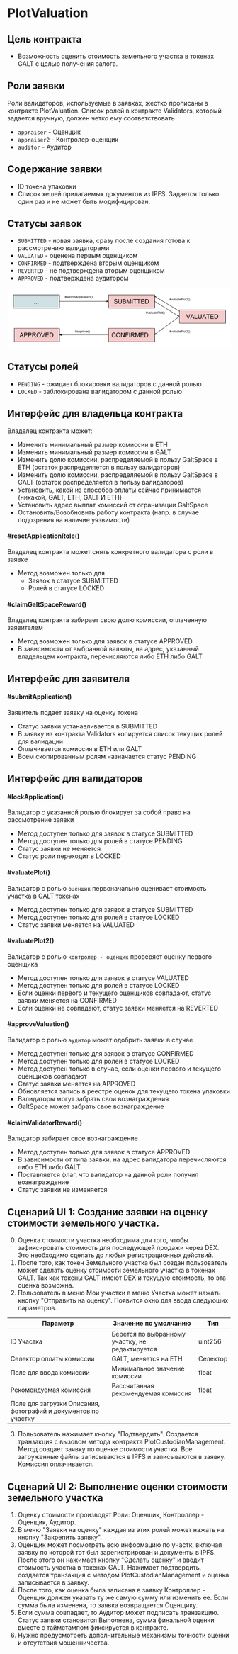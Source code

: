 # PlotValuation

## Цель контракта 

* Возможность оценить стоимость земельного участка в токенах GALT с целью получения залога.

## Роли заявки
Роли валидаторов, используемые в заявках, жестко прописаны в контракте PlotValuation.
Список ролей в контракте Validators, который задается вручную, должен четко ему соответствовать

* `appraiser` - Оценщик
* `appraiser2` - Контролер-оценщик
* `auditor` - Аудитор

## Содержание заявки
* ID токена упаковки
* Список хешей прилагаемых документов из IPFS. Задается только один раз и не может быть модифицирован.

## Статусы заявок
* `SUBMITTED` - новая заявка, сразу после создания готова к рассмотрению валидаторами
* `VALUATED` - оценена первым оценщиком
* `CONFIRMED` - подтверждена вторым оценщиком
* `REVERTED` - не подтверждена вторым оценщиком
* `APPROVED` - подтверждена аудитором

![Application Status List](../../images/PlotValuation.png?raw=true "Application Status List")

## Статусы ролей
* `PENDING` - ожидает блокировки валидаторов с данной ролью
* `LOCKED` - заблокирована валидатором с данной ролью

## Интерфейс для владельца контракта
Владелец контракта может:
* Изменить минимальный размер комиссии в ETH
* Изменить минимальный размер комиссии в GALT
* Изменить долю комиссии, распределяемой в пользу GaltSpace в ETH (остаток распределяется в пользу валидаторов)
* Изменить долю комиссии, распределяемой в пользу GaltSpace в GALT (остаток распределяется в пользу валидаторов)
* Установить, какой из способов оплаты сейчас принимается (никакой, GALT, ETH, GALT И ETH)
* Установить адрес выплат комиссий от огранизации GaltSpace
* Остановить/Возобновить работу контракта (напр. в случае подозрения на наличие уязвимости)

#### #resetApplicationRole()
Владелец контракта может снять конкретного валидатора с роли в заявке

* Метод возможен только для
    * Заявок в статусе SUBMITTED
    * Ролей в статусе LOCKED

#### #claimGaltSpaceReward()
Владелец контракта забирает свою долю комиссии, оплаченную заявителем

* Метод возможен только для заявок в статусе APPROVED
* В зависимости от выбранной валюты, на адрес, указанный владельцем контракта, перечисляются либо ETH либо GALT

## Интерфейс для заявителя
#### #submitApplication()
Заявитель подает заявку на оценку токена

* Статус заявки устанавливается в SUBMITTED
* В заявку из контракта Validators копируется список текущих ролей для валидации
* Оплачивается комиссия в ETH или GALT
* Всем скопированным ролям назначается статус PENDING

## Интерфейс для валидаторов
#### #lockApplication()
Валидатор с указанной ролью блокирует за собой право на рассмотрение заявки

* Метод доступен только для заявок в статусе SUBMITTED
* Метод доступен только для ролей в статусе PENDING
* Статус заявки не меняется
* Статус роли переходит в LOCKED

#### #valuatePlot()
Валидатор с ролью `оценщик` первоначально оценивает стоимость участка в GALT токенах

* Метод доступен только для заявок в статусе SUBMITTED
* Метод доступен только для ролей в статусе LOCKED
* Статус заявки меняется на VALUATED

#### #valuatePlot2()
Валидатор с ролью `контролер - оценщик` проверяет оценку первого оценщика

* Метод доступен только для заявок в статусе VALUATED
* Метод доступен только для ролей в статусе LOCKED
* Если оценки первого и текущего оценщиков совпадают, статус заявки меняется на CONFIRMED
* Если оценки не совпадают, статус заявки меняется на REVERTED

#### #approveValuation()
Валидатор с ролью `аудитор` может одобрить заявки в случае

* Метод доступен только для заявок в статусе CONFIRMED
* Метод доступен только для ролей в статусе LOCKED
* Метод доступен только в случае, если оценки первого и текущего оценщиков совпадают
* Статус заявки меняется на APPROVED
* Обновляется запись в реестре оценок для текущего токена упаковки
* Валидаторы могут забрать свои вознаграждения
* GaltSpace может забрать свое вознаграждение

#### #claimValidatorReward()
Валидатор забирает свое вознаграждение

* Метод доступен только для заявок в статусе APPROVED
* В зависимости от типа заявки, на адрес валидатора перечисляются либо ETH либо GALT
* Поставляется флаг, что валидатор на данной роли получил вознаграждение
* Статус заявки не изменяется

## Сценарий UI 1: Создание заявки на оценку стоимости земельного участка.
0. Оценка стоимости участка необходима для того, чтобы зафиксировать стоимость для последующей продажи через DEX. Это необходимо сделать до любых регистрационных действий.
1. После того, как токен Земельного участка был создан пользователь может сделать оценку стоимости земельного участка в токенах GALT. Так как токены GALT имеют DEX и текущую стоимость, то эта оценка возможна.
2. Пользователь в меню Мои участки в меню Участка может нажать кнопку "Отправить на оценку". Появится окно для ввода следуюших параметров.

|Параметр|Значение по умолчанию|Тип|
|--------|--------|---------|
|ID Участка|Берется по выбранному участку, не редактируется|uint256|
|Селектор оплаты комиссии|GALT, меняется на ETH|Селектор|
|Поле для ввода комиссии|Минимальное значение комиссии|float|
|Рекомендуемая комиссия|Рассчитанная рекомендуемая комиссия|float|
|Поле для загрузки Описания, фотографий и документов по участку|||

3. Пользователь нажимает кнопку "Подтвердить". Создается транзакция с вызовом метода контракта PlotCustodianManagement. Метод создает заявку по оценке стоимости участка. Все загруженные файлы записываются в IPFS и записываются в заявку. Комиссия оплачивается.

## Сценарий UI 2: Выполнение оценки стоимости земельного участка
1. Оценку стоимости производят Роли: Оценщик, Контроллер - Оценщик, Аудитор.
2. В меню "Заявки на оценку" каждая из этих ролей может нажать на кнопку "Закрепить заявку".
3. Оценщик может посмотреть всю информацию по участк, включая заявку по которой тот был зарегистрирован и документы в IPFS. После этого он нажимает кнопку "Сделать оценку" и вводит стоимость участка в токенах GALT. Нажимает подтвердить, создается транзакция с методом PlotCustodianManagement и оценка записывается в заявку.
4. После того, как оценка была записана в заявку Контроллер - Оценщик должен указать ту же самую сумму или изменить ее. Если сумма была изменена, то заявка возвращается Оценщику. 
5. Если сумма совпадает, то Аудитор может подписать транзакцию. Статус заявки становится Выполнена, сумма финальной оценки вместе с таймстампом фиксируется в контракте.
6. Нужно предусмотреть дополнительные механизмы точности оценки и отсутствия мошенничества.
